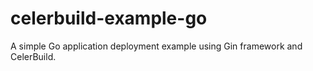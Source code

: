 # celerbuild-example-go
A simple Go application deployment example using Gin framework and CelerBuild.
